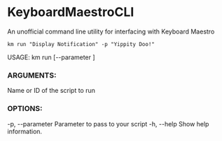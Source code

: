 # KeyboardMaestroCLI
An unofficial command line utility for interfacing with Keyboard Maestro

```
km run "Display Notification" -p "Yippity Doo!"
```

USAGE: km run <name-or-id> [--parameter <parameter>]

### ARGUMENTS:
  <name-or-id>            Name or ID of the script to run

### OPTIONS:
  -p, --parameter <parameter>
                          Parameter to pass to your script
  -h, --help              Show help information.
